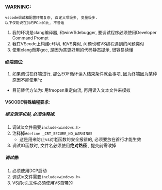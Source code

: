 ### WARNING:
```ad-danger
vscode调试和配置环境复杂, 自定义项极多, 变量极多. 
以下仅能说在我的PC上如此, 不普适
```
1. 我的环境是clang编译器, 和winVSdebugger, 要调试程序必须使用Developer Command Prompt
2. 我在VScode上构建c环境, 和VS类似, 问题也和VS编程遇到的问题类似
3. 使用clang而非gcc, 是因为其更好用的代码静态提示, 很容易读懂
#### 终端调试:
1. 如果调试在终端进行, 那么EOF循环读入结束条件就会事项, 因为终端因为某种原因不能使用^z
- 目前替代方法为: 用freopen重定向流, 再用读入文本文件来模拟

#### VSCODE特殊编程要求:
##### 提交测评机前, 必须注释掉:
1. 调试io文件需要`include<windows.h>`
2. 注释掉`#define _CRT_SECURE_NO_WARNINGS`
	- 这是用来防止vs对老函数的安全报错的, 必须要放在首行才能生效
3. 调试IO函数时, 文件名必须使用**绝对路径** , 提交前需改掉
##### 调试需:
1. 必须使用DCP启动
3. 调试io文件需要`include<windows.h>`
4. VS的c头文件必须使用VS自带的